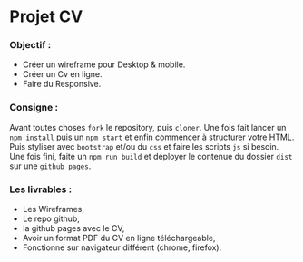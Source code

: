 # Projet CV

### Objectif : 

- Créer un wireframe pour Desktop & mobile.
- Créer un Cv en ligne.
- Faire du Responsive.

### Consigne :

Avant toutes choses `fork` le repository, puis `cloner`.
Une fois fait lancer un `npm install` puis un `npm start` et enfin commencer à structurer votre HTML.
Puis styliser avec `bootstrap` et/ou du `css` et faire les scripts `js` si besoin.
Une fois fini, faite un `npm run build` et déployer le contenue du dossier `dist` sur une `github pages`.

### Les livrables :

- Les Wireframes,
- Le repo github,
- la github pages avec le CV,
- Avoir un format PDF du CV en ligne téléchargeable,
- Fonctionne sur navigateur différent (chrome, firefox).